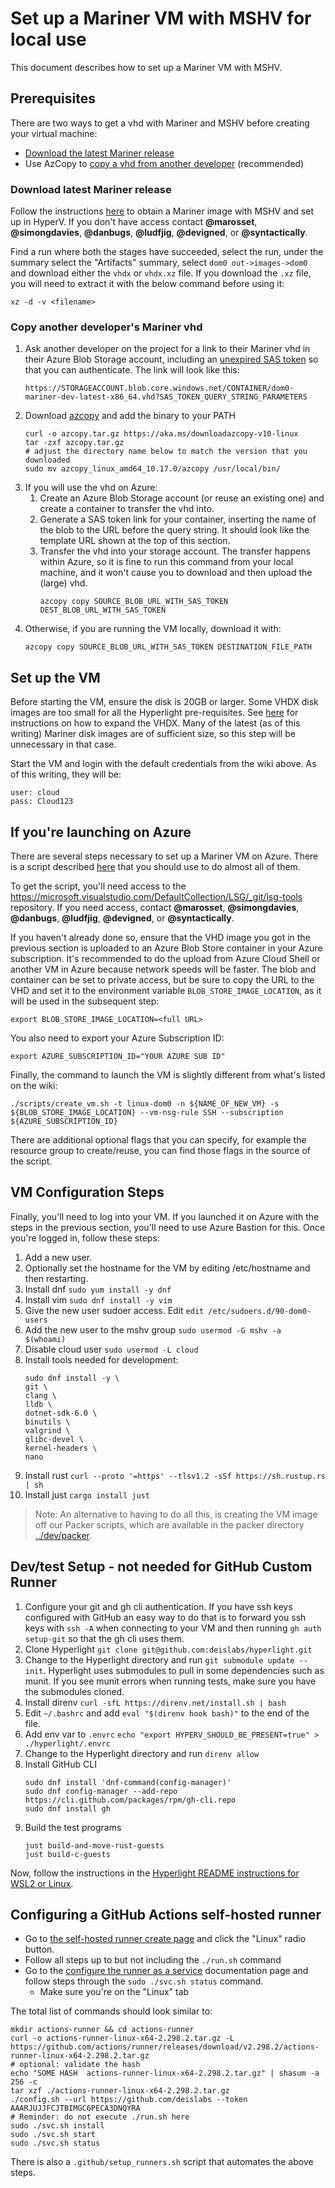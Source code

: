 # Set up a Mariner VM with MSHV for local use

This document describes how to set up a Mariner VM with MSHV.

## Prerequisites

There are two ways to get a vhd with Mariner and MSHV before creating your virtual machine:

* [Download the latest Mariner release](#download-latest-mariner-release)
* Use AzCopy to [copy a vhd from another developer](#copy-another-developers-mariner-vhd) (recommended)

### Download latest Mariner release

Follow the instructions [here](https://www.osgwiki.com/wiki/LSG/Distro/Linux_in_Dom0/Nested#Obtaining_Dom0_images) to obtain a Mariner image with MSHV and set up in HyperV. If you don't have access contact **@marosset**, **@simongdavies**, **@danbugs**, **@ludfjig**, **@devigned**, or **@syntactically**.

Find a run where both the stages have succeeded, select the run, under the summary select the "Artifacts" summary, select `dom0 out->images->dom0` and download either the `vhdx` or `vhdx.xz` file. If you download the `.xz` file, you will need to extract it with the below command before using it:

```shell
xz -d -v <filename>
```

### Copy another developer's Mariner vhd

1. Ask another developer on the project for a link to their Mariner vhd in their Azure Blob Storage account, including an [unexpired SAS token][blob-sas-token] so that you can authenticate. The link will look like this: 
   ```
   https://STORAGEACCOUNT.blob.core.windows.net/CONTAINER/dom0-mariner-dev-latest-x86_64.vhd?SAS_TOKEN_QUERY_STRING_PARAMETERS
   ```
2. Download [azcopy] and add the binary to your PATH
   ```
   curl -o azcopy.tar.gz https://aka.ms/downloadazcopy-v10-linux
   tar -zxf azcopy.tar.gz
   # adjust the directory name below to match the version that you downloaded
   sudo mv azcopy_linux_amd64_10.17.0/azcopy /usr/local/bin/
   ```
3. If you will use the vhd on Azure:
   1. Create an Azure Blob Storage account (or reuse an existing one) and create a container to transfer the vhd into.
   2. Generate a SAS token link for your container, inserting the name of the blob to the URL before the query string. It should look like the template URL shown at the top of this section.
   3. Transfer the vhd into your storage account. The transfer happens within Azure, so it is fine to run this command from your local machine, and it won't cause you to download and then upload the (large) vhd.
      ```
      azcopy copy SOURCE_BLOB_URL_WITH_SAS_TOKEN DEST_BLOB_URL_WITH_SAS_TOKEN
      ```
4. Otherwise, if you are running the VM locally, download it with:
   ```
   azcopy copy SOURCE_BLOB_URL_WITH_SAS_TOKEN DESTINATION_FILE_PATH
   ```

[azcopy]: https://learn.microsoft.com/en-us/azure/storage/common/storage-use-azcopy-v10#download-azcopy
[blob-sas-token]: https://learn.microsoft.com/en-us/azure/cognitive-services/translator/document-translation/how-to-guides/create-sas-tokens?tabs=Containers

## Set up the VM

Before starting the VM, ensure the disk is 20GB or larger. Some VHDX disk images are too small for all the Hyperlight pre-requisites. See [here](https://docs.microsoft.com/en-us/virtualization/hyper-v-on-windows/user-guide/expand-virtual-hard-disk) for instructions on how to expand the VHDX. Many of the latest (as of this writing) Mariner disk images are of sufficient size, so this step will be unnecessary in that case.

Start the VM and login with the default credentials from the wiki above. As of this writing, they will be:

```shell
user: cloud
pass: Cloud123
```

## If you're launching on Azure

There are several steps necessary to set up a Mariner VM on Azure. There is a script described [here](https://www.osgwiki.com/wiki/LSG/Distro/Linux_in_Dom0/Nested#Setting_up_an_Azure_Dom0_VM) that you should use to do almost all of them.

To get the script, you'll need access to the https://microsoft.visualstudio.com/DefaultCollection/LSG/_git/lsg-tools repository. If you need access, contact **@marosset**, **@simongdavies**, **@danbugs**, **@ludfjig**, **@devigned**, or **@syntactically**.

If you haven't already done so, ensure that the VHD image you got in the previous section is uploaded to an Azure Blob Store container in your Azure subscription. It's recommended to do the upload from Azure Cloud Shell or another VM in Azure because network speeds will be faster. The blob and container can be set to private access, but be sure to copy the URL to the VHD and set it to the environment variable `BLOB_STORE_IMAGE_LOCATION`, as it will be used in the subsequent step:

```shell
export BLOB_STORE_IMAGE_LOCATION=<full URL>
```

You also need to export your Azure Subscription ID:

```shell
export AZURE_SUBSCRIPTION_ID="YOUR AZURE SUB ID"
```

Finally, the command to launch the VM is slightly different from what's listed on the wiki:

```shell
./scripts/create_vm.sh -t linux-dom0 -n ${NAME_OF_NEW_VM} -s ${BLOB_STORE_IMAGE_LOCATION} --vm-nsg-rule SSH --subscription ${AZURE_SUBSCRIPTION_ID}
```

There are additional optional flags that you can specify, for example the resource group to create/reuse, you can find those flags in the source of the script.

## VM Configuration Steps

Finally, you'll need to log into your VM. If you launched it on Azure with the steps in the previous section, you'll need to use Azure Bastion for this. Once you're logged in, follow these steps:

1. Add a new user.
2. Optionally set the hostname for the VM by editing /etc/hostname and then restarting.
3. Install dnf `sudo yum install -y dnf`
4. Install vim `sudo dnf install -y vim`
5. Give the new user sudoer access. Edit `edit /etc/sudoers.d/90-dom0-users`
6. Add the new user to the mshv group `sudo usermod -G mshv -a $(whoami)`
7. Disable cloud user `sudo usermod -L cloud`
8. Install tools needed for development:
   ```shell
   sudo dnf install -y \
   git \
   clang \
   lldb \
   dotnet-sdk-6.0 \
   binutils \
   valgrind \
   glibc-devel \
   kernel-headers \
   nano
   ```
9. Install rust `curl --proto '=https' --tlsv1.2 -sSf https://sh.rustup.rs | sh`
10. Install just `cargo install just`

> Note: An alternative to having to do all this, is creating the VM image off our Packer scripts, which are available in the packer directory [../dev/packer](../dev/packer).

## Dev/test Setup - not needed for GitHub Custom Runner

1. Configure your git and gh cli authentication. If you have ssh keys configured with GitHub an easy way to do that is to forward you ssh keys with `ssh -A` when connecting to your VM and then running `gh auth setup-git` so that the gh cli uses them.
2. Clone Hyperlight `git clone git@github.com:deislabs/hyperlight.git`
3. Change to the Hyperlight directory and run `git submodule update --init`. Hyperlight uses submodules to pull in some dependencies such as munit. If you see munit errors when running tests, make sure you have the submodules cloned.
4. Install direnv `curl -sfL https://direnv.net/install.sh | bash`
5. Edit `~/.bashrc` and add `eval "$(direnv hook bash)"` to the end of the file.
6. Add env var to `.envrc` `echo "export HYPERV_SHOULD_BE_PRESENT=true" > ./hyperlight/.envrc`
7. Change to the Hyperlight directory and run `direnv allow`
8. Install GitHub CLI
   ```shell
   sudo dnf install 'dnf-command(config-manager)'
   sudo dnf config-manager --add-repo https://cli.github.com/packages/rpm/gh-cli.repo
   sudo dnf install gh
   ```
9. Build the test programs
   ```shell
   just build-and-move-rust-guests
   just build-c-guests
   ```

Now, follow the instructions in the [Hyperlight README instructions for WSL2 or Linux](../README.md#wsl2-or-linux).

## Configuring a GitHub Actions self-hosted runner

- Go to [the self-hosted runner create page](https://github.com/organizations/deislabs/settings/actions/runners/new) and click the "Linux" radio button.
- Follow all steps up to but not including the `./run.sh` command
- Go to the [configure the runner as a service](https://docs.github.com/en/actions/hosting-your-own-runners/configuring-the-self-hosted-runner-application-as-a-service) documentation page and follow steps through the `sudo ./svc.sh status` command.
  - Make sure you're on the "Linux" tab

The total list of commands should look similar to:

```shell
mkdir actions-runner && cd actions-runner
curl -o actions-runner-linux-x64-2.298.2.tar.gz -L https://github.com/actions/runner/releases/download/v2.298.2/actions-runner-linux-x64-2.298.2.tar.gz
# optional: validate the hash
echo "SOME HASH  actions-runner-linux-x64-2.298.2.tar.gz" | shasum -a 256 -c
tar xzf ./actions-runner-linux-x64-2.298.2.tar.gz
./config.sh --url https://github.com/deislabs --token AAARJUJJFCJTBIMGC6PECA3DNQYRA
# Reminder: do not execute ./run.sh here
sudo ./svc.sh install
sudo ./svc.sh start
sudo ./svc.sh status
```

There is also a `.github/setup_runners.sh` script that automates the above steps.
